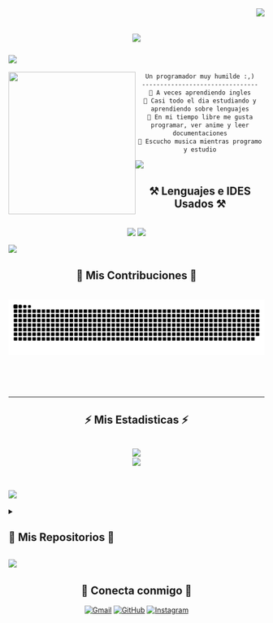 <img align="right" src="https://visitor-badge.laobi.icu/badge?page_id=DariKawer.DariKawer" />

<h1 align="center">
    <img src="https://readme-typing-svg.herokuapp.com/?font=Righteous&size=35&center=true&vCenter=true&width=550&height=70&duration=4000&lines=Q+onda+papus!;+Yo+soy+Dari!;" />
</h1>

<a href="https://www.youtube.com/watch?v=dQw4w9WgXcQ"><img src="https://user-images.githubusercontent.com/73097560/115834477-dbab4500-a447-11eb-908a-139a6edaec5c.gif"></a>

<div align="center">

<img align="left" src="https://th.bing.com/th/id/OIP.ExdfXH4SRocjB3p0N79xpAHaIY?pid=ImgDet&rs=1" width="250"  height="280" />

```
Un programador muy humilde :,)
--------------------------------
🤖 A veces aprendiendo ingles
🔭 Casi todo el dia estudiando y aprendiendo sobre lenguajes
🌱 En mi tiempo libre me gusta programar, ver anime y leer documentaciones
🎵 Escucho musica mientras programo y estudio
``` 
 </div>

 <a href="https://www.youtube.com/watch?v=dQw4w9WgXcQ"><img src="https://user-images.githubusercontent.com/73097560/115834477-dbab4500-a447-11eb-908a-139a6edaec5c.gif"></a>
 
<h2 align="center">⚒️ Lenguajes e IDES Usados ⚒️</h2>
<br/>
<div align="center">
    <img src="https://skillicons.dev/icons?i=html,css,vscode,github,git,nodejs,python,javascript" />
    <img src="https://skillicons.dev/icons?i=mongodb,cpp,java,mysql" /><br>
</div>

<a href="https://www.youtube.com/watch?v=dQw4w9WgXcQ"><img src="https://user-images.githubusercontent.com/73097560/115834477-dbab4500-a447-11eb-908a-139a6edaec5c.gif"></a>

<div align="center">
  <h2>🐍 Mis Contribuciones 🐍</h2>
  <br>
  <img alt="snake eating my contributions" src="https://raw.githubusercontent.com/DariKawer/DariKawer/output/github-contribution-grid-snake.svg" />
  
  <br/><br/><br/>
</div>

<hr/>

<h2 align="center">⚡ Mis Estadisticas ⚡</h2>
<br>
<div align="center">
  <img align="center" src="https://streak-stats.demolab.com?user=DariKawer&theme=transparent&hide_border=true&locale=es&date_format=j%20M%5B%20Y%5D&card_width=550"/>
  <br/>
  <img align="center" src="https://github-readme-stats.vercel.app/api/top-langs/?username=DariKawer&theme=transparent&line_height=40&locale=es&hide=css&card_width=550"/>
</div>

<br/><br/>
<a href="https://www.youtube.com/watch?v=dQw4w9WgXcQ"><img src="https://user-images.githubusercontent.com/73097560/115834477-dbab4500-a447-11eb-908a-139a6edaec5c.gif"></a>

<details><summary><h2> 📂 Mis Repositorios 📂</h2></summary>
	
<div>
  <p align="center">
	<a href="https://github.com/DariKawer/4SIS1A_Carballo_Guevara_Itan_2023">
      		<img src="https://github-readme-stats.vercel.app/api/pin/?username=DariKawer&repo=4SIS1A_Carballo_Guevara_Itan_2023&theme=tokyonight" alt="GitHub Stats" />
    	</a>
	<a href="https://github.com/DariKawer/contador-2024">
		<img src="https://github-readme-stats.vercel.app/api/pin/?username=DariKawer&repo=contador-2024&theme=tokyonight" alt="GitHub Stats" />
	</a>
	<a href="https://github.com/DariKawer/Darken">
		<img src="https://github-readme-stats.vercel.app/api/pin/?username=DariKawer&repo=Darken&theme=tokyonight" alt="GitHub Stats" />
	</a>
	<a href="https://github.com/DariKawer/restaurantUTC">
		<img src="https://github-readme-stats.vercel.app/api/pin/?username=DariKawer&repo=restaurantUTC&theme=tokyonight" alt="GitHub Stats" />
	</a>
	</p>
</div>
</details>

<a href="https://www.youtube.com/watch?v=dQw4w9WgXcQ"><img src="https://user-images.githubusercontent.com/73097560/115834477-dbab4500-a447-11eb-908a-139a6edaec5c.gif"></a>

<h2 align="center">🥳 Conecta conmigo 🥳</h2>

<p align="center">
	<a href="mailto:ahmed.ilovestarko@gmail.com"><img img src="https://img.shields.io/badge/gmail-%23EA4335.svg?style=plastic&logo=gmail&logoColor=white" alt="Gmail"/></a>
	<a href="https://github.com/DariKawer"><img src="https://img.shields.io/badge/github-%23181717.svg?style=plastic&logo=github&logoColor=white" alt="GitHub"/></a>
	<a href="https://www.instagram.com/dari.kawer/"><img src="https://img.shields.io/badge/instagram-%23E4405F.svg?style=plastic&logo=instagram&logoColor=white" alt="Instagram"/></a>
</p>

